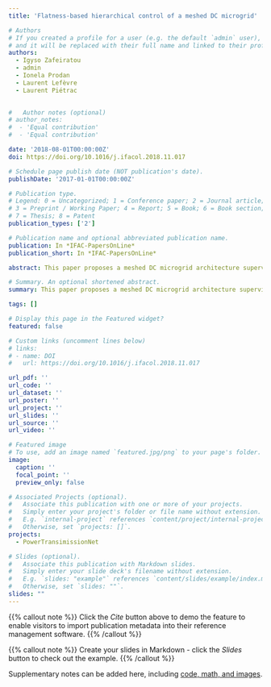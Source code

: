 ```yaml
---
title: 'Flatness-based hierarchical control of a meshed DC microgrid'

# Authors
# If you created a profile for a user (e.g. the default `admin` user), write the username (folder name) here
# and it will be replaced with their full name and linked to their profile.
authors:
  - Igyso Zafeiratou	
  - admin
  - Ionela Prodan
  - Laurent Lefèvre
  - Laurent Piétrac
  

#   Author notes (optional)
# author_notes: 
#  - 'Equal contribution'
#  - 'Equal contribution'

date: '2018-08-01T00:00:00Z'
doi: https://doi.org/10.1016/j.ifacol.2018.11.017

# Schedule page publish date (NOT publication's date).
publishDate: '2017-01-01T00:00:00Z'

# Publication type.
# Legend: 0 = Uncategorized; 1 = Conference paper; 2 = Journal article;
# 3 = Preprint / Working Paper; 4 = Report; 5 = Book; 6 = Book section;
# 7 = Thesis; 8 = Patent
publication_types: ['2']

# Publication name and optional abbreviated publication name.
publication: In *IFAC-PapersOnLine*
publication_short: In *IFAC-PapersOnLine*

abstract: This paper proposes a meshed DC microgrid architecture supervised by a multilayer optimization based control. Its dynamical analysis is described through the Bond Graph notion and the port-Hamiltonian formalism. A multiscale supervision scheduling is developed to handle the load balancing problem for the proper energy distribution within the transmission network. The control architecture considers three control layers. These are implemented via a combination of differential flatness and MPC (Model Predictive Conctrol).

# Summary. An optional shortened abstract.
summary: This paper proposes a meshed DC microgrid architecture supervised by a multilayer optimization based control.

tags: []

# Display this page in the Featured widget?
featured: false

# Custom links (uncomment lines below)
# links:
# - name: DOI
#   url: https://doi.org/10.1016/j.ifacol.2018.11.017

url_pdf: ''
url_code: ''
url_dataset: ''
url_poster: ''
url_project: ''
url_slides: ''
url_source: ''
url_video: ''

# Featured image
# To use, add an image named `featured.jpg/png` to your page's folder.
image:
  caption: ''
  focal_point: ''
  preview_only: false

# Associated Projects (optional).
#   Associate this publication with one or more of your projects.
#   Simply enter your project's folder or file name without extension.
#   E.g. `internal-project` references `content/project/internal-project/index.md`.
#   Otherwise, set `projects: []`.
projects:
  - PowerTransimissionNet

# Slides (optional).
#   Associate this publication with Markdown slides.
#   Simply enter your slide deck's filename without extension.
#   E.g. `slides: "example"` references `content/slides/example/index.md`.
#   Otherwise, set `slides: ""`.
slides: ""
---
```


{{% callout note %}}
Click the _Cite_ button above to demo the feature to enable visitors to import publication metadata into their reference management software.
{{% /callout %}}

{{% callout note %}}
Create your slides in Markdown - click the _Slides_ button to check out the example.
{{% /callout %}}

Supplementary notes can be added here, including [code, math, and images](https://wowchemy.com/docs/writing-markdown-latex/).
